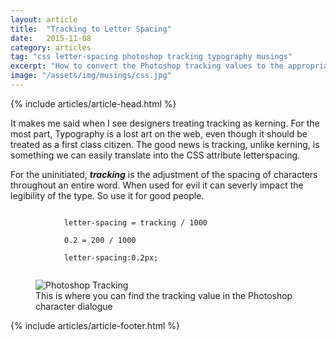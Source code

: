 ```yaml
---
layout: article
title:  "Tracking to Letter Spacing"
date:   2015-11-08
category: articles
tag: "css letter-spacing photoshop tracking typography musings"
excerpt: "How to convert the Photoshop tracking values to the appropriate letter-spacing value in CSS."
image: "/assets/img/musings/css.jpg"
---
```

{% include articles/article-head.html %}
<section class="code continued">
	<div class="content">
	<div class="span-3 col empty"></div>
	<div class="span-6 col">
		<p>It makes me said when I see designers treating tracking as kerning. For the most part, Typography is a lost art on the web, even though it should be treated as a first class citizen. The good news is tracking, unlike kerning, is something we can easily translate into the CSS attribute letterspacing.</p>
		<p>For the uninitiated, <strong><em>tracking</em></strong> is the adjustment of the spacing of characters throughout an entire word. When used for evil it can severly impact the legibility of the type. So use it for good people.</p>
		<code>
			letter-spacing = tracking / 1000<br/>
			0.2 = 200 / 1000<br/>
			letter-spacing:0.2px;
		</code>
			<figure>
			<img src="{{ site.loading }}" data-action="zoom" data-src="{{ site.baseurl }}/assets/img/musings/tracking.png" alt="Photoshop Tracking"/>
			<figcaption>This is where you can find the tracking value in the Photoshop character dialogue</figcaption>
		</figure>
	</div>
	<div class="span-3 col empty"></div>	
	</div>
{% include articles/article-footer.html %}
</section>